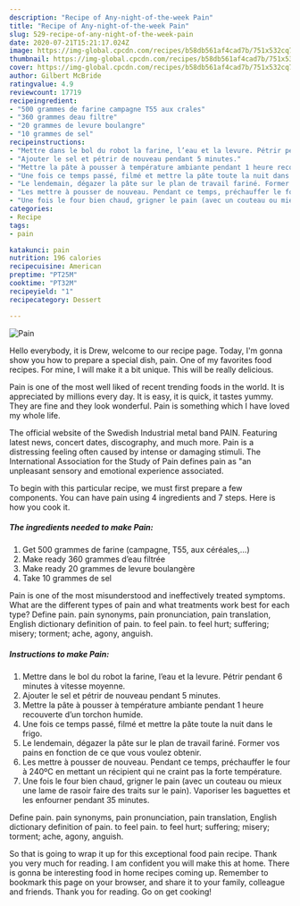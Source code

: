 ```yaml
---
description: "Recipe of Any-night-of-the-week Pain"
title: "Recipe of Any-night-of-the-week Pain"
slug: 529-recipe-of-any-night-of-the-week-pain
date: 2020-07-21T15:21:17.024Z
image: https://img-global.cpcdn.com/recipes/b58db561af4cad7b/751x532cq70/pain-photo-principale-de-la-recette.jpg
thumbnail: https://img-global.cpcdn.com/recipes/b58db561af4cad7b/751x532cq70/pain-photo-principale-de-la-recette.jpg
cover: https://img-global.cpcdn.com/recipes/b58db561af4cad7b/751x532cq70/pain-photo-principale-de-la-recette.jpg
author: Gilbert McBride
ratingvalue: 4.9
reviewcount: 17719
recipeingredient:
- "500 grammes de farine campagne T55 aux crales"
- "360 grammes deau filtre"
- "20 grammes de levure boulangre"
- "10 grammes de sel"
recipeinstructions:
- "Mettre dans le bol du robot la farine, l’eau et la levure. Pétrir pendant 6 minutes à vitesse moyenne."
- "Ajouter le sel et pétrir de nouveau pendant 5 minutes."
- "Mettre la pâte à pousser à température ambiante pendant 1 heure recouverte d’un torchon humide."
- "Une fois ce temps passé, filmé et mettre la pâte toute la nuit dans le frigo."
- "Le lendemain, dégazer la pâte sur le plan de travail fariné. Former vos pains en fonction de ce que vous voulez obtenir."
- "Les mettre à pousser de nouveau. Pendant ce temps, préchauffer le four à 240ºC en mettant un récipient qui ne craint pas la forte température."
- "Une fois le four bien chaud, grigner le pain (avec un couteau ou mieux une lame de rasoir faire des traits sur le pain). Vaporiser les baguettes et les enfourner pendant 35 minutes."
categories:
- Recipe
tags:
- pain

katakunci: pain 
nutrition: 196 calories
recipecuisine: American
preptime: "PT25M"
cooktime: "PT32M"
recipeyield: "1"
recipecategory: Dessert

---
```



![Pain](https://img-global.cpcdn.com/recipes/b58db561af4cad7b/751x532cq70/pain-photo-principale-de-la-recette.jpg)

Hello everybody, it is Drew, welcome to our recipe page. Today, I'm gonna show you how to prepare a special dish, pain. One of my favorites food recipes. For mine, I will make it a bit unique. This will be really delicious.

Pain is one of the most well liked of recent trending foods in the world. It is appreciated by millions every day. It is easy, it is quick, it tastes yummy. They are fine and they look wonderful. Pain is something which I have loved my whole life.

The official website of the Swedish Industrial metal band PAIN. Featuring latest news, concert dates, discography, and much more. Pain is a distressing feeling often caused by intense or damaging stimuli. The International Association for the Study of Pain defines pain as &#34;an unpleasant sensory and emotional experience associated.


To begin with this particular recipe, we must first prepare a few components. You can have pain using 4 ingredients and 7 steps. Here is how you cook it.

<!--inarticleads1-->

##### The ingredients needed to make Pain:

1. Get 500 grammes de farine (campagne, T55, aux céréales,...)
1. Make ready 360 grammes d’eau filtrée
1. Make ready 20 grammes de levure boulangère
1. Take 10 grammes de sel


Pain is one of the most misunderstood and ineffectively treated symptoms. What are the different types of pain and what treatments work best for each type? Define pain. pain synonyms, pain pronunciation, pain translation, English dictionary definition of pain. to feel pain. to feel hurt; suffering; misery; torment; ache, agony, anguish. 

<!--inarticleads2-->

##### Instructions to make Pain:

1. Mettre dans le bol du robot la farine, l’eau et la levure. Pétrir pendant 6 minutes à vitesse moyenne.
1. Ajouter le sel et pétrir de nouveau pendant 5 minutes.
1. Mettre la pâte à pousser à température ambiante pendant 1 heure recouverte d’un torchon humide.
1. Une fois ce temps passé, filmé et mettre la pâte toute la nuit dans le frigo.
1. Le lendemain, dégazer la pâte sur le plan de travail fariné. Former vos pains en fonction de ce que vous voulez obtenir.
1. Les mettre à pousser de nouveau. Pendant ce temps, préchauffer le four à 240ºC en mettant un récipient qui ne craint pas la forte température.
1. Une fois le four bien chaud, grigner le pain (avec un couteau ou mieux une lame de rasoir faire des traits sur le pain). Vaporiser les baguettes et les enfourner pendant 35 minutes.


Define pain. pain synonyms, pain pronunciation, pain translation, English dictionary definition of pain. to feel pain. to feel hurt; suffering; misery; torment; ache, agony, anguish. 

So that is going to wrap it up for this exceptional food pain recipe. Thank you very much for reading. I am confident you will make this at home. There is gonna be interesting food in home recipes coming up. Remember to bookmark this page on your browser, and share it to your family, colleague and friends. Thank you for reading. Go on get cooking!
